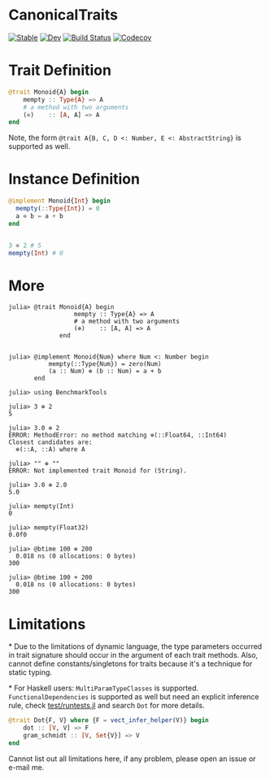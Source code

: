 # CanonicalTraits

[![Stable](https://img.shields.io/badge/docs-stable-blue.svg)](https://thautwarm.github.io/CanonicalTraits.jl/stable)
[![Dev](https://img.shields.io/badge/docs-dev-blue.svg)](https://thautwarm.github.io/CanonicalTraits.jl/dev)
[![Build Status](https://travis-ci.com/thautwarm/CanonicalTraits.jl.svg?branch=master)](https://travis-ci.com/thautwarm/CanonicalTraits.jl)
[![Codecov](https://codecov.io/gh/thautwarm/CanonicalTraits.jl/branch/master/graph/badge.svg)](https://codecov.io/gh/thautwarm/CanonicalTraits.jl)


# Trait Definition

```julia
@trait Monoid{A} begin
    mempty :: Type{A} => A
    # a method with two arguments
    (⊕)    :: [A, A] => A
end
```

Note, the form `@trait A{B, C, D <: Number, E <: AbstractString}` is supported as well.

# Instance Definition

```julia
@implement Monoid{Int} begin
  mempty(::Type{Int}) = 0
  a ⊕ b = a + b
end


3 ⊕ 2 # 5
mempty(Int) # 0
```

# More

```
julia> @trait Monoid{A} begin
                  mempty :: Type{A} => A
                  # a method with two arguments
                  (⊕)    :: [A, A] => A
              end


julia> @implement Monoid{Num} where Num <: Number begin
           mempty(::Type{Num}) = zero(Num)
           (a :: Num) ⊕ (b :: Num) = a + b
       end

julia> using BenchmarkTools

julia> 3 ⊕ 2
5

julia> 3.0 ⊕ 2
ERROR: MethodError: no method matching ⊕(::Float64, ::Int64)
Closest candidates are:
  ⊕(::A, ::A) where A

julia> "" ⊕ ""
ERROR: Not implemented trait Monoid for (String).

julia> 3.0 ⊕ 2.0
5.0

julia> mempty(Int)
0

julia> mempty(Float32)
0.0f0

julia> @btime 100 ⊕ 200
  0.018 ns (0 allocations: 0 bytes)
300

julia> @btime 100 + 200
  0.018 ns (0 allocations: 0 bytes)
300
```

# Limitations

\* Due to the limitations of dynamic language, the type parameters occurred in trait signature should occur in the argument of each trait methods. Also, cannot define
constants/singletons for traits because it's a technique
for static typing.


\* For Haskell users: `MultiParamTypeClasses` is supported. `FunctionalDependencies` is supported as well but need an explicit inference rule, check [test/runtests.jl](https://github.com/thautwarm/CanonicalTraits.jl/blob/master/test/runtests.jl) and search `Dot` for more details.

```julia
@trait Dot{F, V} where {F = vect_infer_helper(V)} begin
    dot :: [V, V] => F
    gram_schmidt :: [V, Set{V}] => V
end
```



Cannot list out all limitations here, if any problem, please open an issue or e-mail me.
